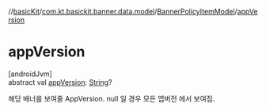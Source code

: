//[basicKit](../../../index.md)/[com.kt.basickit.banner.data.model](../index.md)/[BannerPolicyItemModel](index.md)/[appVersion](app-version.md)

# appVersion

[androidJvm]\
abstract val [appVersion](app-version.md): [String](https://kotlinlang.org/api/latest/jvm/stdlib/kotlin/-string/index.html)?

해당 배너를 보여줄 AppVersion. null 일 경우 모든 앱버전 에서 보여짐.
